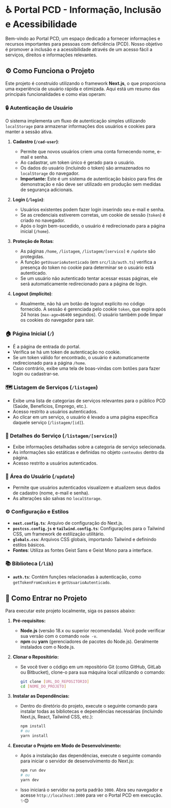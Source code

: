 # ♿️ Portal PCD - Informação, Inclusão e Acessibilidade
 
Bem-vindo ao Portal PCD, um espaço dedicado a fornecer informações e recursos importantes para pessoas com deficiência (PCD). Nosso objetivo é promover a inclusão e a acessibilidade através de um acesso fácil a serviços, direitos e informações relevantes.
 
## ⚙️ Como Funciona o Projeto
 
Este projeto é construído utilizando o framework **Next.js**, o que proporciona uma experiência de usuário rápida e otimizada. Aqui está um resumo das principais funcionalidades e como elas operam:
 
### 🔒 Autenticação de Usuário
 
O sistema implementa um fluxo de autenticação simples utilizando `localStorage` para armazenar informações dos usuários e cookies para manter a sessão ativa.
 
1.  **Cadastro (`/cad-user`)**:
    * Permite que novos usuários criem uma conta fornecendo nome, e-mail e senha.
    * Ao cadastrar, um token único é gerado para o usuário.
    * Os dados do usuário (incluindo o token) são armazenados no `localStorage` do navegador.
    * **Importante:** Este é um sistema de autenticação básico para fins de demonstração e não deve ser utilizado em produção sem medidas de segurança adicionais.
 
2.  **Login (`/login`)**:
    * Usuários existentes podem fazer login inserindo seu e-mail e senha.
    * Se as credenciais estiverem corretas, um cookie de sessão (`token`) é criado no navegador.
    * Após o login bem-sucedido, o usuário é redirecionado para a página inicial (`/home`).
 
3.  **Proteção de Rotas**:
    * As páginas `/home`, `/listagem`, `/listagem/[servico]` e `/update` são protegidas.
    * A função `getUsuarioAutenticado` (em `src/lib/auth.ts`) verifica a presença do token no cookie para determinar se o usuário está autenticado.
    * Se um usuário não autenticado tentar acessar essas páginas, ele será automaticamente redirecionado para a página de login.
 
4.  **Logout (implícito)**:
    * Atualmente, não há um botão de logout explícito no código fornecido. A sessão é gerenciada pelo cookie `token`, que expira após 24 horas (`max-age=86400` segundos). O usuário também pode limpar os cookies do navegador para sair.
 
### 🏠 Página Inicial (`/`)
 
* É a página de entrada do portal.
* Verifica se há um token de autenticação no cookie.
* Se um token válido for encontrado, o usuário é automaticamente redirecionado para a página `/home`.
* Caso contrário, exibe uma tela de boas-vindas com botões para fazer login ou cadastrar-se.
 
### 🗺️ Listagem de Serviços (`/listagem`)
 
* Exibe uma lista de categorias de serviços relevantes para o público PCD (Saúde, Benefícios, Emprego, etc.).
* Acesso restrito a usuários autenticados.
* Ao clicar em um serviço, o usuário é levado a uma página específica daquele serviço (`/listagem/[id]`).
 
### 📰 Detalhes do Serviço (`/listagem/[servico]`)
 
* Exibe informações detalhadas sobre a categoria de serviço selecionada.
* As informações são estáticas e definidas no objeto `conteudos` dentro da página.
* Acesso restrito a usuários autenticados.
 
### 👤 Área do Usuário (`/update`)
 
* Permite que usuários autenticados visualizem e atualizem seus dados de cadastro (nome, e-mail e senha).
* As alterações são salvas no `localStorage`.
 
### ⚙️ Configuração e Estilos
 
* **`next.config.ts`**: Arquivo de configuração do Next.js.
* **`postcss.config.js` e `tailwind.config.ts`**: Configurações para o Tailwind CSS, um framework de estilização utilitário.
* **`globals.css`**: Arquivos CSS globais, importando Tailwind e definindo estilos básicos.
* **Fontes**: Utiliza as fontes Geist Sans e Geist Mono para a interface.
 
### 📚 Biblioteca (`/lib`)
 
* **`auth.ts`**: Contém funções relacionadas à autenticação, como `getTokenFromCookies` e `getUsuarioAutenticado`.
 
## 🚀 Como Entrar no Projeto
 
Para executar este projeto localmente, siga os passos abaixo:
 
1.  **Pré-requisitos:**
    * **Node.js** (versão 18.x ou superior recomendada). Você pode verificar sua versão com o comando `node -v`.
    * **npm** ou **yarn** (gerenciadores de pacotes do Node.js). Geralmente instalados com o Node.js.
 
2.  **Clonar o Repositório:**
    * Se você tiver o código em um repositório Git (como GitHub, GitLab ou Bitbucket), clone-o para sua máquina local utilizando o comando:
        ```bash
        git clone [URL_DO_REPOSITÓRIO]
        cd [NOME_DO_PROJETO]
        ```
 
3.  **Instalar as Dependências:**
    * Dentro do diretório do projeto, execute o seguinte comando para instalar todas as bibliotecas e dependências necessárias (incluindo Next.js, React, Tailwind CSS, etc.):
        ```bash
        npm install
        # ou
        yarn install
        ```
 
4.  **Executar o Projeto em Modo de Desenvolvimento:**
    * Após a instalação das dependências, execute o seguinte comando para iniciar o servidor de desenvolvimento do Next.js:
        ```bash
        npm run dev
        # ou
        yarn dev
        ```
    * Isso iniciará o servidor na porta padrão `3000`. Abra seu navegador e acesse `http://localhost:3000` para ver o Portal PCD em execução.
 ✨😊